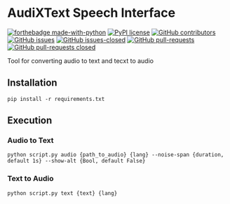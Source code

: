 # AudiXText Speech Interface
[![forthebadge made-with-python](http://ForTheBadge.com/images/badges/made-with-python.svg)](https://www.python.org/)
[![PyPI license](https://img.shields.io/pypi/l/ansicolortags.svg)](https://pypi.python.org/pypi/ansicolortags/)
[![GitHub contributors](https://img.shields.io/github/contributors/JavierOramas/AudiXText.svg)](https://GitHub.com/JavierOramas/AudiXText/graphs/contributors/)
[![GitHub issues](https://img.shields.io/github/issues/JavierOramas/AudiXText.svg)](https://GitHub.com/JavierOramas/AudiXText/issues/)
[![GitHub issues-closed](https://img.shields.io/github/issues-closed/JavierOramas/AudiXText.svg)](https://GitHub.comJavierOramas/AudiXText/issues?q=is%3Aissue+is%3Aclosed)
[![GitHub pull-requests](https://img.shields.io/github/issues-pr/JavierOramas/AudiXText.svg)](https://GitHub.com/JavierOramas/AudiXText/pull/)
[![GitHub pull-requests closed](https://img.shields.io/github/issues-pr-closed/JavierOramas/AudiXText.svg)](https://GitHub.com/JavierOramas/AudiXText/pull/)

Tool for converting audio to text and tecxt to audio

## Installation 

`pip install -r requirements.txt`

## Execution

### Audio to Text

`python script.py audio {path_to_audio} {lang} --noise-span {duration, default 1s} --show-alt {Bool, default False}`

### Text to Audio

`python script.py text {text} {lang}`
